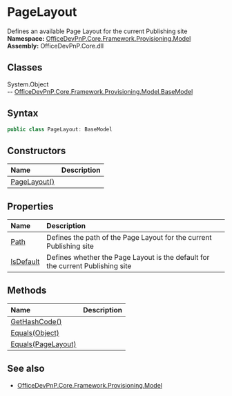 # PageLayout
Defines an available Page Layout for the current Publishing site
**Namespace:** [OfficeDevPnP.Core.Framework.Provisioning.Model](OfficeDevPnP.Core.Framework.Provisioning.Model.md)  
**Assembly:** OfficeDevPnP.Core.dll  
## Classes
System.Object  
-- [OfficeDevPnP.Core.Framework.Provisioning.Model.BaseModel](OfficeDevPnP.Core.Framework.Provisioning.Model.BaseModel.md)
## Syntax
```C#
public class PageLayout: BaseModel
```
## Constructors
|**Name**|**Description**|
|:-----|:-----|
| [PageLayout()](PageLayoutconstructor1details.md) | 
## Properties
|**Name**|**Description**|
|:-----|:-----|
| [Path](PageLayout.Path.md) | Defines the path of the Page Layout for the current Publishing site
| [IsDefault](PageLayout.IsDefault.md) | Defines whether the Page Layout is the default for the current Publishing site
## Methods
|**Name**|**Description**|
|:-----|:-----|
| [GetHashCode()](PageLayoutGetHashCode.md) | 
| [Equals(Object)](PageLayoutEqualsObject.md) | 
| [Equals(PageLayout)](PageLayoutEqualsPageLayout.md) | 
## See also
- [OfficeDevPnP.Core.Framework.Provisioning.Model](OfficeDevPnP.Core.Framework.Provisioning.Model.md)
